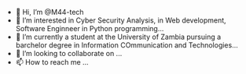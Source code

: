 - 👋 Hi, I’m @M44-tech
- 👀 I’m interested in Cyber Security Analysis, in Web development, Software Enginneer in Python programming...
- 🌱 I’m currently a student at the University of Zambia pursuing a barchelor degree in Information COmmunication and Technologies...
- 💞️ I’m looking to collaborate on ...
- 📫 How to reach me ...

<!---
M44-tech/M44-tech is a ✨ special ✨ repository because its `README.md` (this file) appears on your GitHub profile.
You can click the Preview link to take a look at your changes.
--->
